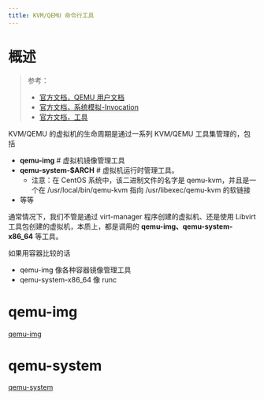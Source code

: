 ```yaml
---
title: KVM/QEMU 命令行工具
---
```


# 概述

> 参考：
>
> - [官方文档，QEMU 用户文档](https://www.qemu.org/docs/master/system/qemu-manpage.html)
> - [官方文档，系统模拟-Invocation](https://www.qemu.org/docs/master/system/invocation.html)
> - [官方文档，工具](https://www.qemu.org/docs/master/tools/index.html)

KVM/QEMU 的虚拟机的生命周期是通过一系列 KVM/QEMU 工具集管理的，包括

- **qemu-img** # 虚拟机镜像管理工具
- **qemu-system-$ARCH** # 虚拟机运行时管理工具。
  - 注意：在 CentOS 系统中，该二进制文件的名字是 qemu-kvm，并且是一个在 /usr/local/bin/qemu-kvm 指向 /usr/libexec/qemu-kvm 的软链接
- 等等

通常情况下，我们不管是通过 virt-manager 程序创建的虚拟机、还是使用 Libvirt 工具包创建的虚拟机，本质上，都是调用的 **qemu-img、qemu-system-x86_64** 等工具。

如果用容器比较的话

- qemu-img 像各种容器镜像管理工具
- qemu-system-x86_64 像 runc

# qemu-img

[qemu-img](/docs/10.云原生/Virtualization%20implementation/KVM_QEMU/KVM_QEMU%20命令行工具/qemu-img.md)

# qemu-system

[qemu-system](/docs/10.云原生/Virtualization%20implementation/KVM_QEMU/KVM_QEMU%20命令行工具/qemu-system.md)
